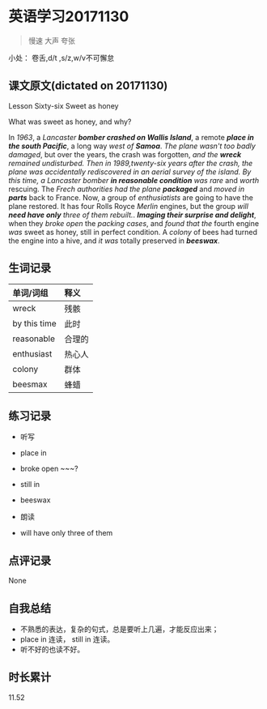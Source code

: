 # 英语学习20171130

> 慢速 大声 夸张

小处： 卷舌,d/t ,s/z,w/v不可懈怠

## 课文原文(dictated on 20171130)

Lesson Sixty-six  Sweet as honey

What was sweet as honey, and why?

In _1963_, a _Lancaster **bomber crashed on Wallis Island**_, a remote _**place in the south Pacific**_, a long way _west of **Samoa**_.
_The plane wasn't too badly damaged_, but over the years, the crash was forgotten, _and the **wreck** remained undisturbed._
_Then in 1989,twenty-six years after the crash, the plane was accidentally rediscovered in an aerial survey of the island._
_By this time, a Lancaster bomber **in reasonable condition** was rare_ and _worth_ rescuing.
The _Frech authorities had the plane **packaged**_ and _moved in **parts**_ back to France.
Now, a group of _enthusiatists_ are going to have the plane restored.
It has four Rolls Royce _Merlin_ engines, but the group _will **need have only** three of them rebuilt._.
_**Imaging their surprise and delight**_, when they _broke open_ the _packing_ _cases_, and _found_ _that the_ fourth engine _was_ sweet as honey, still in perfect condition.
A _colony_ of bees had turned the engine into a hive, and _it was_ totally preserved in _**beeswax**_.

## 生词记录
| 单词/词组 | 释义   |
| :---- | :--- |
| wreck | 残骸 |
| by this time | 此时 |
| reasonable | 合理的 |
| enthusiast | 热心人 |
| colony | 群体 |
| beesmax | 蜂蜡 |

## 练习记录
* 听写
 * place in
 * broke open ~~~?
 * still in
 * beeswax 

* 朗读
 * will have only three of them

## 点评记录
None

## 自我总结
* 不熟悉的表达，复杂的句式，总是要听上几遍，才能反应出来；
* place in 连读， still in 连读。
* 听不好的也读不好。

## 时长累计
11.52
